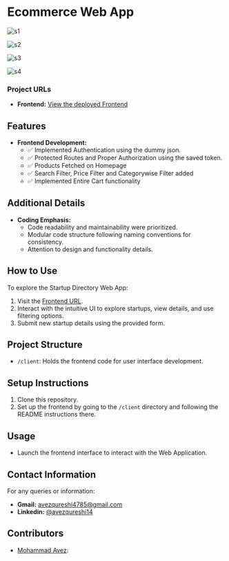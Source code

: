 # Ecommerce Web App

![s1](https://github.com/avezqureshi14/avez-bwi-ecommerce/assets/95353195/f0342031-fed2-44e9-b516-41cb82a3e8e0)

![s2](https://github.com/avezqureshi14/avez-bwi-ecommerce/assets/95353195/d84ee0d1-96af-4756-b4ee-1b554e2206e9)

![s3](https://github.com/avezqureshi14/avez-bwi-ecommerce/assets/95353195/84c3aaf8-306c-4d40-a4f9-743d3a5ed725)

![s4](https://github.com/avezqureshi14/avez-bwi-ecommerce/assets/95353195/c91a204f-3485-4a18-b3ab-39a2fd2b5682)



### Project URLs
- **Frontend:** [View the deployed Frontend](https://avez-bwi-ecommerce.netlify.app/)

## Features
- **Frontend Development:**
  - ✅ Implemented Authentication using the dummy json.
  - ✅ Protected Routes and Proper Authorization using the saved token.
  - ✅ Products Fetched on Homepage
  - ✅ Search Filter, Price Filter and Categorywise Filter added
  - ✅ Implemented Entire Cart functionality 



## Additional Details
- **Coding Emphasis:**
  - Code readability and maintainability were prioritized.
  - Modular code structure following naming conventions for consistency.
  - Attention to design and functionality details.

## How to Use
To explore the Startup Directory Web App:
1. Visit the [Frontend URL](https://avez-bwi-ecommerce.netlify.app/).
2. Interact with the intuitive UI to explore startups, view details, and use filtering options.
3. Submit new startup details using the provided form.

## Project Structure

- `/client`: Holds the frontend code for user interface development.

## Setup Instructions

1. Clone this repository.
2. Set up the frontend by going to the `/client` directory and following the README instructions there.

## Usage

- Launch the frontend interface to interact with the Web Application.

## Contact Information
For any queries or information:
- **Gmail:** avezqureshi4785@gmail.com
- **Linkedin:** [@avezqureshi14](https://www.linkedin.com/in/avezqureshi14/)

## Contributors

- [Mohammad Avez](https://github.com/avezqureshi14): 
